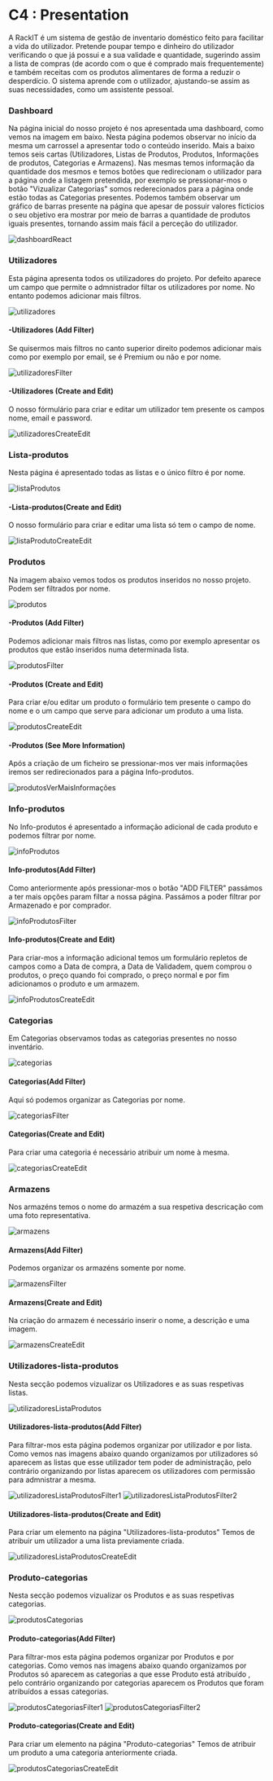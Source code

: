 # C4 : Presentation

   A RackIT é um sistema de gestão de inventario doméstico feito para facilitar a vida do utilizador.
   Pretende poupar tempo e dinheiro do utilizador verificando o que já possui e a sua validade e quantidade, sugerindo assim a lista de compras (de acordo com o que é comprado mais frequentemente) e também receitas com os produtos alimentares de forma a reduzir o desperdício. O sistema aprende com o utilizador, ajustando-se assim as suas necessidades, como um assistente pessoal.

### Dashboard

   Na página inicial do nosso projeto é nos apresentada uma dashboard, como vemos na imagem em baixo. Nesta página podemos observar no início da mesma um carrossel a apresentar todo o conteúdo inserido. Mais a baixo temos seis cartas (Utilizadores, Listas de Produtos, Produtos, Informações de produtos, Categorias e Armazens). Nas mesmas temos informação da quantidade dos mesmos e temos botões que redirecionam o utilizador para a página onde a listagem pretendida, por exemplo se pressionar-mos o botão "Vizualizar Categorias" somos rederecionados para a página onde estão todas as Categorias presentes.
   Podemos também observar um gráfico de barras presente na página que apesar de possuir valores fícticios o seu objetivo era mostrar por meio de barras a quantidade de produtos iguais presentes, tornando assim mais fácil a perceção do utilizador.

![dashboardReact](https://user-images.githubusercontent.com/83830095/121885690-5720c880-cd0c-11eb-9f96-9c42a08dc400.png)

### Utilizadores

  Esta página apresenta todos os utilizadores do projeto. Por defeito aparece um campo que permite o admnistrador filtar os utilizadores por nome. No entanto podemos adicionar mais filtros.
 
![utilizadores](https://user-images.githubusercontent.com/83830095/121891495-69523500-cd13-11eb-9514-a5c82464be73.png) 
 
#### -Utilizadores (Add Filter)

  Se quisermos mais filtros no canto superior direito podemos adicionar mais como por exemplo por email, se é Premium ou não e por nome.
  
![utilizadoresFilter](https://user-images.githubusercontent.com/83830095/121887957-550c3900-cd0f-11eb-9726-7734600a6e97.png)

#### -Utilizadores (Create and Edit)

  O nosso fórmulário para criar e editar um utilizador tem presente os campos nome, email e password.
  
![utilizadoresCreateEdit](https://user-images.githubusercontent.com/83830095/121888259-addbd180-cd0f-11eb-94e3-766fad245aaa.png)

### Lista-produtos

  Nesta página é apresentado todas as listas e o único filtro é por nome.
  
![listaProdutos](https://user-images.githubusercontent.com/83830095/121889745-8423aa00-cd11-11eb-8de4-564347d6a827.png)

#### -Lista-produtos(Create and Edit)

   O nosso formulário para criar e editar uma lista só tem o campo de nome.
 
![listaProdutoCreateEdit](https://user-images.githubusercontent.com/83830095/121890474-4ecb8c00-cd12-11eb-8a85-c94da441ceef.png)

### Produtos

   Na imagem abaixo vemos todos os produtos inseridos no nosso projeto. Podem ser filtrados por nome.
   
![produtos](https://user-images.githubusercontent.com/83830095/121891403-4b84d000-cd13-11eb-8f9f-39b85d0cd458.png)
  
#### -Produtos (Add Filter)

   Podemos adicionar mais filtros nas listas, como por exemplo apresentar os produtos que estão inseridos numa determinada lista.
   
![produtosFilter](https://user-images.githubusercontent.com/83830095/121891332-38720000-cd13-11eb-9cd3-e90a135e4dae.png)
 
#### -Produtos (Create and Edit)

   Para criar e/ou editar um produto o formulário tem presente o campo do nome e o um campo que serve para adicionar um produto a uma lista.
   
![produtosCreateEdit](https://user-images.githubusercontent.com/83830095/121892171-4d02c800-cd14-11eb-949d-c78b83d8c8eb.png)

 #### -Produtos (See More Information)
 
   Após a criação de um ficheiro se pressionar-mos ver mais informações iremos ser redirecionados para a página Info-produtos.

![produtosVerMaisInformações](https://user-images.githubusercontent.com/83830095/121927848-708b3a00-cd37-11eb-88ac-d17b0c4a1c16.png)

### Info-produtos

   No Info-produtos é apresentado a informação adicional de cada produto e podemos filtrar por nome.
   
![infoProdutos](https://user-images.githubusercontent.com/83830095/121927986-99abca80-cd37-11eb-88fb-0cad5c2c7e29.png)

#### Info-produtos(Add Filter)
   
   Como anteriormente após pressionar-mos o botão "ADD FILTER" passámos a ter mais opções param filtar a nossa página. Passámos a poder filtrar por Armazenado e por comprador.
   
![infoProdutosFilter](https://user-images.githubusercontent.com/83830095/121928537-28204c00-cd38-11eb-8ff1-abcde0cba1e1.png)

#### Info-produtos(Create and Edit)

   Para criar-mos a informação adicional temos um formulário repletos de campos como a Data de compra, a Data de Validadem, quem comprou o produtos, o preço quando foi comprado, o preço normal e por fim adicionamos o produto e um armazem.
   
 ![infoProdutosCreateEdit](https://user-images.githubusercontent.com/83830095/121929061-b694cd80-cd38-11eb-87c6-06fb4db4fa1f.png)

### Categorias

   Em Categorias observamos todas as categorias presentes no nosso inventário.
   
![categorias](https://user-images.githubusercontent.com/83830095/121929334-007db380-cd39-11eb-9c6b-059986a1997c.png)

#### Categorias(Add Filter)

   Aqui só podemos organizar as Categorias por nome.
   
![categoriasFilter](https://user-images.githubusercontent.com/83830095/121932430-c7dfd900-cd3c-11eb-860a-da2e5781b362.png)

#### Categorias(Create and Edit)

   Para criar uma categoria é necessário atribuir um nome à mesma.
   
![categoriasCreateEdit](https://user-images.githubusercontent.com/83830095/121938752-1e9ce100-cd44-11eb-9ea8-d06d14a4d8be.png)

### Armazens
   
   Nos armazéns temos o nome do armazém a sua respetiva descricação com uma foto representativa.
   
![armazens](https://user-images.githubusercontent.com/83830095/121932973-62d8b300-cd3d-11eb-8aae-75b0b360d956.png)

#### Armazens(Add Filter)

  Podemos organizar os armazéns somente por nome.
  
![armazensFilter](https://user-images.githubusercontent.com/83830095/121933070-81d74500-cd3d-11eb-89da-f71a1cb232bb.png)

#### Armazens(Create and Edit)

   Na criação do armazem é necessário inserir o nome, a descrição e uma imagem.
   
![armazensCreateEdit](https://user-images.githubusercontent.com/83830095/121933379-e98d9000-cd3d-11eb-93d2-8ea9f0f53773.png)

### Utilizadores-lista-produtos

   Nesta secção podemos vizualizar os Utilizadores e as suas respetivas listas.
   
![utilizadoresListaProdutos](https://user-images.githubusercontent.com/83830095/121935378-468a4580-cd40-11eb-8320-b2011367973d.png)

#### Utilizadores-lista-produtos(Add Filter)

   Para filtrar-mos esta página podemos organizar por utilizador e por lista. Como vemos nas imagens abaixo quando organizamos por utilizadores só aparecem as listas que esse utilizador tem poder de administração, pelo contrário organizando por listas aparecem os utilizadores com permissão para admnistrar a mesma.
   
![utilizadoresListaProdutosFilter1](https://user-images.githubusercontent.com/83830095/121936338-6d954700-cd41-11eb-9f4c-c41a38e29258.png)
![utilizadoresListaProdutosFilter2](https://user-images.githubusercontent.com/83830095/121936349-6ff7a100-cd41-11eb-8419-71f4149af8a6.png)

#### Utilizadores-lista-produtos(Create and Edit)

   Para criar um elemento na página "Utilizadores-lista-produtos" Temos de atribuir um utilizador a uma lista previamente criada.
   
![utilizadoresListaProdutosCreateEdit](https://user-images.githubusercontent.com/83830095/121937131-43905480-cd42-11eb-9d2e-13c0e41b9b38.png)

### Produto-categorias

   Nesta secção podemos vizualizar os Produtos e as suas respetivas categorias.

![produtosCategorias](https://user-images.githubusercontent.com/83830095/121938042-40499880-cd43-11eb-98ce-1d5ab3deaaee.png)
   
#### Produto-categorias(Add Filter)

   Para filtrar-mos esta página podemos organizar por Produtos e por categorias. Como vemos nas imagens abaixo quando organizamos por Produtos só aparecem as categorias a que esse Produto está atribuído , pelo contrário organizando por categorias aparecem os Produtos que foram atribuídos a essas categorias.
   
![produtosCategoriasFilter1](https://user-images.githubusercontent.com/83830095/121938062-45a6e300-cd43-11eb-9b9b-77d1af6ed1b7.png)
![produtosCategoriasFilter2](https://user-images.githubusercontent.com/83830095/121938069-48093d00-cd43-11eb-92b8-c0eb669af695.png)

#### Produto-categorias(Create and Edit)

   Para criar um elemento na página "Produto-categorias" Temos de atribuir um produto a uma categoria anteriormente criada.
   
![produtosCategoriasCreateEdit](https://user-images.githubusercontent.com/83830095/121938202-68d19280-cd43-11eb-9005-e5fa3f51d5e6.png)




